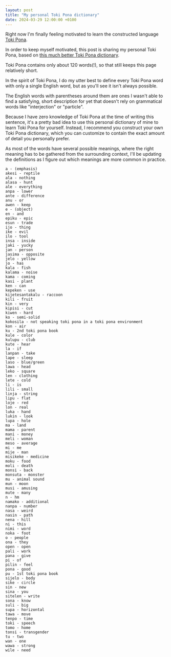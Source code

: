 ```yaml
---
layout: post
title: "My personal Toki Pona dictionary"
date: 2024-03-29 12:00:00 +0100
---
```


Right now I'm finally feeling motivated to learn the constructed language [Toki Pona](https://en.wikipedia.org/wiki/Toki_Pona).

In order to keep myself motivated, this post is sharing my personal Toki Pona, based on [this much better Toki Pona dictionary](https://lipu-sona.pona.la/dictionary.html).

Toki Pona contains only about 120 words(!), so that still keeps this page relatively short.

In the spirit of Toki Pona, I do my utter best to define every Toki Pona word with only a single English word, but as you'll see it isn't always possible.

The English words with parentheses around them are ones I wasn't able to find a satisfying, short description for yet that doesn't rely on grammatical words like "interjection" or "particle".

Because I have zero knowledge of Toki Pona at the time of writing this sentence, it's a pretty bad idea to use this personal dictionary of mine to learn Toki Pona for yourself. Instead, I recommend you construct your own Toki Pona dictionary, which you can customize to contain the exact amount of detail you personally prefer.

As most of the words have several possible meanings, where the right meaning has to be gathered from the surrounding context, I'll be updating the definitions as I figure out which meanings are more common in practice.

```
a - (emphasis)
akesi - reptile
ala - nothing
alasa - hunt
ale - everything
anpa - lower
ante - difference
anu - or
awen - keep
e - (object)
en - and
epiku - epic
esun - trade
ijo - thing
ike - evil
ilo - tool
insa - inside
jaki - yucky
jan - person
jasima - opposite
jelo - yellow
jo - has
kala - fish
kalama - noise
kama - coming
kasi - plant
ken - can
kepeken - use
kijetesantakalu - raccoon
kili - fruit
kin - very
kipisi - cut
kiwen - hard
ko - semi-solid
kokosila - not speaking toki pona in a toki pona environment
kon - air
ku - 2nd toki pona book
kule - color
kulupu - club
kute - hear
la - if
lanpan - take
lape - sleep
laso - blue/green
lawa - head
leko - square
len - clothing
lete - cold
li - is
lili - small
linja - string
lipu - flat
loje - red
lon - real
luka - hand
lukin - look
lupa - hole
ma - land
mama - parent
mani - money
meli - woman
meso - average
mi - me
mije - man
misikeke - medicine
moku - food
moli - death
monsi - back
monsuta - monster
mu - animal sound
mun - moon
musi - amusing
mute - many
n - hm
namako - additional
nanpa - number
nasa - weird
nasin - path
nena - hill
ni - this
nimi - word
noka - foot
o - people
ona - they
open - open
pali - work
pana - give
pi - of
pilin - feel
pona - good
pu - 1st toki pona book
sijelo - body
sike - circle
sin - new
sina - you
sitelen - write
sona - know
suli - big
supa - horizontal
tawa - move
tenpo - time
toki - speech
tomo - home
tonsi - transgender
tu - two
wan - one
wawa - strong
wile - need
```
